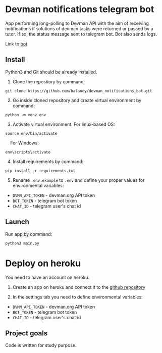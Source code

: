 # Devman notifications telegram bot

App performing long-polling to Devman API with the aim of receiving notifications 
if solutions of devman tasks were returned or passed by a tutor. If so, the status 
message sent to telegram bot. Bot also sends logs.

Link to [bot](https://t.me/dvmn_first_bot) 

## Install

Python3 and Git should be already installed. 

1. Clone the repository by command:
```console
git clone https://github.com/balancy/devman_notifications_bot.git
```

2. Go inside cloned repository and create virtual environment by command:
```console
python -m venv env
```

3. Activate virtual environment. For linux-based OS:
```console
source env/bin/activate
```
&nbsp;&nbsp;&nbsp;
For Windows:
```console
env\scripts\activate
```

4. Install requirements by command:
```console
pip install -r requirements.txt
```

5. Rename `.env.example` to `.env` and define your proper values for environmental variables:

- `DVMN_API_TOKEN` - devman.org API token
- `BOT_TOKEN` - telegram bot token
- `CHAT_ID` - telegram user's chat id

## Launch

Run app by command:
```console
python3 main.py
```

# Deploy on heroku
You need to have an account on heroku.

1. Create an app on heroku and connect it to the [github repository](https://github.com/balancy/devman_notifications_bot.git) 

2. In the settings tab you need to define environmental variables:

- `DVMN_API_TOKEN` - devman.org API token
- `BOT_TOKEN` - telegram bot token
- `CHAT_ID` - telegram user's chat id
   

## Project goals

Code is written for study purpose.